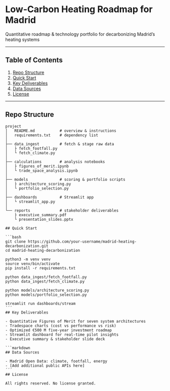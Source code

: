 # Low-Carbon Heating Roadmap for Madrid

Quantitative roadmap & technology portfolio for decarbonizing Madrid’s heating systems

---

## Table of Contents

1. [Repo Structure](#repo-structure)  
2. [Quick Start](#quick-start)  
3. [Key Deliverables](#key-deliverables)  
4. [Data Sources](#data-sources)  
5. [License](#license)

---

## Repo Structure

```text
project
│   README.md           # overview & instructions
│   requirements.txt    # dependency list
│
├── data_ingest         # fetch & stage raw data
│   ├ fetch_footfall.py
│   └ fetch_climate.py
│
├── calculations        # analysis notebooks
│   ├ figures_of_merit.ipynb
│   └ trade_space_analysis.ipynb
│
├── models              # scoring & portfolio scripts
│   ├ architecture_scoring.py
│   └ portfolio_selection.py
│
├── dashboards          # Streamlit app
│   └ streamlit_app.py
│
└── reports             # stakeholder deliverables
    ├ executive_summary.pdf
    └ presentation_slides.pptx

## Quick Start

```bash
git clone https://github.com/your-username/madrid-heating-decarbonization.git
cd madrid-heating-decarbonization

python3 -m venv venv
source venv/bin/activate
pip install -r requirements.txt

python data_ingest/fetch_footfall.py
python data_ingest/fetch_climate.py

python models/architecture_scoring.py
python models/portfolio_selection.py

streamlit run dashboards/stream
´´´
## Key Deliverables

- Quantitative Figures of Merit for seven system architectures  
- Tradespace charts (cost vs performance vs risk)  
- Optimized €500 M five-year investment roadmap  
- Streamlit dashboard for real-time pilot insights  
- Executive summary & stakeholder slide deck

```markdown
## Data Sources

- Madrid Open Data: climate, footfall, energy  
- [Add additional public APIs here]
´´´
## License

All rights reserved. No license granted.

